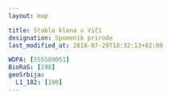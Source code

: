 ```yaml
---
layout: map

title: Stablo klena u Viči
designation: Spomenik prirode
last_modified_at: 2018-07-29T18:32:13+02:00

WDPA: [555589051]
BioRaS: [298]
geoSrbija:
  L1_182: [100]
---
```

